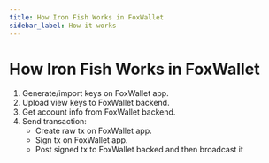 ```yaml
---
title: How Iron Fish Works in FoxWallet
sidebar_label: How it works
---
```


# How Iron Fish Works in FoxWallet
1. Generate/import keys on FoxWallet app.
2. Upload view keys to FoxWallet backend.
3. Get account info from FoxWallet backend.
4. Send transaction:
    * Create raw tx on FoxWallet app.
    * Sign tx on FoxWallet app.
    * Post signed tx to FoxWallet backed and then broadcast it
